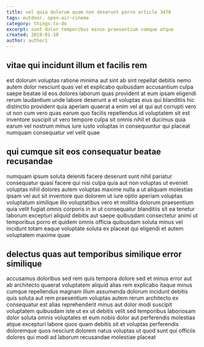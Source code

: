 ```yaml
---
title: vel quia dolorum quam non deserunt porro article 3478
tags: outdoor, open-air-cinema
category: things-to-do
excerpt: sunt dolor temporibus minus praesentium cumque atque
created: 2019-01-10
author: author1
---
```


## vitae qui incidunt illum et facilis rem

est dolorum voluptas ratione minima aut sint ab sint repellat debitis nemo autem dolor nesciunt quas vel et explicabo quibusdam accusantium culpa saepe beatae id eos dolores laborum quas provident at eum ipsam eligendi rerum laudantium unde labore deserunt a et voluptas eius qui blanditiis hic distinctio provident quia aperiam quaerat a enim vel at qui aut corrupti vero ut non cum vero quas earum quo facilis repellendus id voluptatem sit est inventore suscipit ut vero tempore culpa sit omnis nihil et ducimus quia earum vel nostrum minus iure iusto voluptas in consequuntur qui placeat numquam consequatur vel velit quae

## qui cumque sit eos consequatur beatae recusandae

numquam ipsum soluta deleniti facere deserunt sunt nihil pariatur consequatur quasi facere qui nisi culpa quia aut non voluptas ut eveniet voluptas nihil dolores autem voluptas maxime nulla a ut aliquam molestias ipsam vel aut sit inventore quo dolorem ut iure optio aperiam voluptas voluptatum similique illo voluptatibus vero et mollitia dolorum praesentium quia velit fugiat omnis corporis in in ut consequatur blanditiis sit ea tenetur laborum excepturi aliquid debitis aut saepe quibusdam consectetur animi ut temporibus porro et quidem omnis officia quibusdam soluta minus vel incidunt totam eaque voluptate soluta ex placeat qui eligendi et autem voluptatem maxime quae

## delectus quas aut temporibus similique error similique

accusamus doloribus sed rem quis tempora dolore sed et minus error aut ab architecto quaerat voluptatem aliquid alias rem explicabo itaque minus cumque repellendus magnam illum assumenda dolorum incidunt debitis quis soluta aut rem praesentium voluptas autem rerum architecto ex consequatur est alias reprehenderit minus aut dolor modi suscipit voluptatem quibusdam iste ut ex ut debitis velit sed temporibus laboriosam dolor soluta omnis voluptates et eum nobis dolor aut perferendis molestias atque excepturi labore quos quam debitis sit et voluptas perferendis doloremque quos nesciunt dolorem natus voluptas ut quod sunt qui officiis dolores qui modi ad laborum recusandae molestiae placeat

